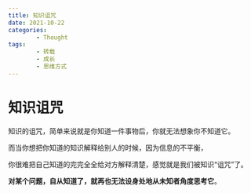 ```yaml
---
title: 知识诅咒
date: 2021-10-22
categories:
        - Thought
tags:
        - 转载
        - 成长
        - 思维方式
---
```


# 知识诅咒

知识的诅咒，简单来说就是你知道一件事物后，你就无法想象你不知道它。

而当你想把你知道的知识解释给别人的时候，因为信息的不平衡，

你很难把自己知道的完完全全给对方解释清楚，感觉就是我们被知识“诅咒”了。

**对某个问题，自从知道了，就再也无法设身处地从未知者角度思考它**。
